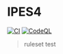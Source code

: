 # IPES4

[![CI](https://github.com/lucasmartinoviedo771-design/IPES4/actions/workflows/tests-coverage.yml/badge.svg)](https://github.com/lucasmartinoviedo771-design/IPES4/actions/workflows/tests-coverage.yml)
[![CodeQL](https://github.com/lucasmartinoviedo771-design/IPES4/actions/workflows/codeql.yml/badge.svg)](https://github.com/lucasmartinoviedo771-design/IPES4/actions/workflows/codeql.yml)

> ruleset test
